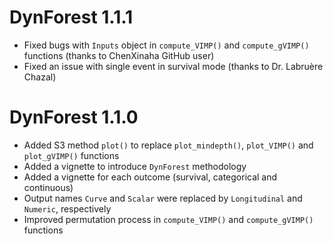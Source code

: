 # DynForest 1.1.1

* Fixed bugs with `Inputs` object in `compute_VIMP()` and `compute_gVIMP()` functions (thanks to ChenXinaha GitHub user)
* Fixed an issue with single event in survival mode (thanks to Dr. Labruère Chazal)

# DynForest 1.1.0

* Added S3 method `plot()` to replace `plot_mindepth()`, `plot_VIMP()` and `plot_gVIMP()` functions
* Added a vignette to introduce `DynForest` methodology 
* Added a vignette for each outcome (survival, categorical and continuous)
* Output names `Curve` and `Scalar` were replaced by `Longitudinal` and `Numeric`, respectively
* Improved permutation process in `compute_VIMP()` and `compute_gVIMP()` functions
